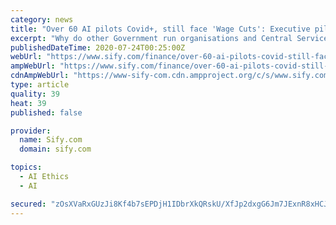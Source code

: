 ```yaml
---
category: news
title: "Over 60 AI pilots Covid+, still face 'Wage Cuts': Executive pilots"
excerpt: "Why do other Government run organisations and Central Services that employ public servants on Covid duty, such as Indian Railways, CAP, AIIMS etc, offer pay protection, ethics, equity and natural justice to their employees, while ours cannot?\" The ..."
publishedDateTime: 2020-07-24T00:25:00Z
webUrl: "https://www.sify.com/finance/over-60-ai-pilots-covid-still-face-wage-cuts-executive-pilots-news-news-uhxqOQbghjhab.html"
ampWebUrl: "https://www.sify.com/finance/over-60-ai-pilots-covid-still-face-wage-cuts-executive-pilots-news-news-uhxqOQbghjhab.html"
cdnAmpWebUrl: "https://www-sify-com.cdn.ampproject.org/c/s/www.sify.com/finance/over-60-ai-pilots-covid-still-face-wage-cuts-executive-pilots-news-news-uhxqOQbghjhab.html"
type: article
quality: 39
heat: 39
published: false

provider:
  name: Sify.com
  domain: sify.com

topics:
  - AI Ethics
  - AI

secured: "zOsXVaRxGUzJi8Kf4b7sEPDjH1IDbrXkQRskU/XfJp2dxgG6Jm7JExnR8xHCJwS00m1QH/sm7Sr5Tug0p3fiDVjvheurD+ow/Q22g+W2Wt2iOBaSNYfNUyj0Tl/dUDgaTLfMSBJjaRAr30KrtBqm1kUj6EG76R3RSn08GNZkvDZgDv8o98Se4RwBOnRfl3g2afDnNstFWBCgv7LjdQBSYrHH2Nd7SJJmR4z/XosTif29DuXh2VJz0qFc2yPQwVpSXvTqa0QiJfY4qvx0PHBqaRFzG7A5q8LPXmfrxo4ZRYD/vQ7dTx2pLWhumTS4DkZXzWnLFqjxgBbtpz+t+rCHEw==;weHn2wOcEXjsrBBOK3eVjg=="
---
```



